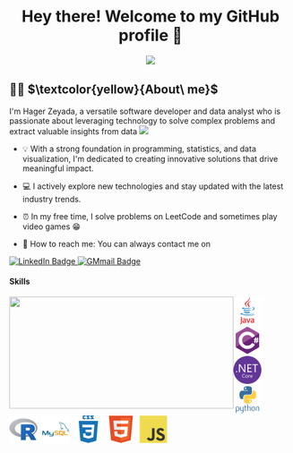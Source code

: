 <div id="header" align="center">
  <h1>Hey there! Welcome to my GitHub profile 👋</h1>
</div>


<div id="header" align="center">
  <img src="https://media.giphy.com/media/LMcB8XospGZO8UQq87/giphy.gif" width="500"/>
</div>

## :woman_technologist: $\textcolor{yellow}{About\ me\}$
<div>
I'm Hager Zeyada, a versatile software developer and data analyst who is passionate about leveraging technology to solve complex problems and extract valuable insights from data
<img src="https://media.giphy.com/media/WUlplcMpOCEmTGBtBW/giphy.gif" width="30">
  
- :bulb: With a strong foundation in programming, statistics, and data visualization, I'm dedicated to creating innovative solutions that drive meaningful impact.

- :computer: I actively explore new technologies and stay updated with the latest industry trends.

- :alarm_clock: In my free time, I solve problems on LeetCode and sometimes play video games :grin:

- :email: How to reach me: You can always contact me on 
</div>

 <div id="badges">
    <a href="https://www.linkedin.com/in/hager-zeyada-a25429a7/">
      <img src="https://img.shields.io/badge/LinkedIn-blue?style=for-the-badge&logo=linkedin&logoColor=white" alt="LinkedIn Badge"/>
    </a>
    <a href="mailto:hagarm34@gmail.com">
      <img src="https://img.shields.io/badge/Gmail-EA4335.svg?style=for-the-badge&logo=Gmail&logoColor=white" alt="GMmail Badge"/>
    </a> 
 </div>
 
 <h4>Skills</h4>
<div>
  
  <img align="left" src="https://media.giphy.com/media/xT9IgzoKnwFNmISR8I/giphy.gif" width="400" height="200"/>

  <img src="https://github.com/devicons/devicon/blob/master/icons/java/java-original-wordmark.svg" title="Java" alt="Java" width="50" height="50"/>&nbsp;
  <img src="https://github.com/devicons/devicon/blob/master/icons/csharp/csharp-original.svg" title="C#" alt="C#" width="50" height="50"/>&nbsp;
  <img src="https://github.com/devicons/devicon/blob/master/icons/dotnetcore/dotnetcore-original.svg" title="C#" alt="C#" width="50" height="50"/>&nbsp;
  <img src="https://github.com/devicons/devicon/blob/master/icons/python/python-original-wordmark.svg" title="Python"  alt="Python" width="50" height="50"/>&nbsp;
  <img src="https://github.com/devicons/devicon/blob/master/icons/r/r-original.svg" title="R" alt="R" width="50" height="50"/>&nbsp;
  <img src="https://github.com/devicons/devicon/blob/master/icons/mysql/mysql-original-wordmark.svg" title="MySQL"  alt="MySQL" width="50" height="50"/>&nbsp;
  <img src="https://github.com/devicons/devicon/blob/master/icons/css3/css3-plain-wordmark.svg"  title="CSS3" alt="CSS" width="50" height="50"/>&nbsp;
  <img src="https://github.com/devicons/devicon/blob/master/icons/html5/html5-original.svg" title="HTML5" alt="HTML" width="50" height="50"/>&nbsp;
  <img src="https://github.com/devicons/devicon/blob/master/icons/javascript/javascript-original.svg" title="JavaScript" alt="JavaScript" width="50" height="50"/>&nbsp;

</div>
